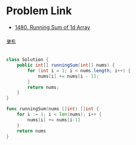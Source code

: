 # Problem Link
- [1480. Running Sum of 1d Array](https://leetcode.com/problems/running-sum-of-1d-array/)


#### 코드

```java

class Solution {
    public int[] runningSum(int[] nums) {
        for (int i = 1; i < nums.length; i++) {
            nums[i] += nums[i - 1];
        }
        return nums;
    }
}
```

```go 
func runningSum(nums []int) []int {
	for i := 1; i < len(nums); i++ {
		nums[i] += nums[i-1]
	}
	return nums
}

```
